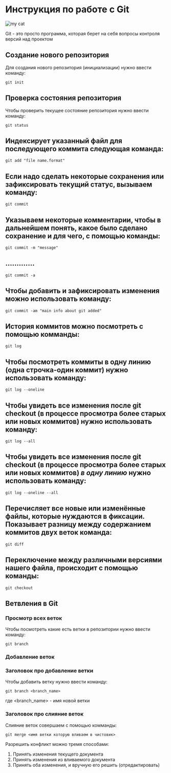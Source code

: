# Инструкция по работе с Git

![my cat](image.jpg)

Git - это просто программа, которая берет на себя вопросы контроля версий над проектом

## Создание нового репозитория

Для создания нового репозитория (инициализации) нужно ввести команду:

    git init

## Проверка состояния репозитория

Чтобы проверить текущее состояние репозитория нужно ввести команду:

    git status

## Индексирует указанный файл для последующего коммита следующая команда:

    git add "file name.format"

## Если надо сделать некоторые сохранения или зафиксировать текущий статус, вызываем команду:

    git commit

## Указываем некоторые комментарии, чтобы в дальнейшем понять, какое было сделано сохранение и для чего, с помощью команды:

    git commit -m "message"

## ............. 
    git commit -a

## Чтобы добавить и зафиксировать изменения можно использовать команду:

    git commit -am "main info about git added"

## История коммитов можно посмотреть с помощью комманды:

    git log

## Чтобы посмотреть коммиты в одну линию (одна строчка-один коммит) нужно использовать команду:

    git log --oneline

## Чтобы увидеть все изменения после git checkout (в процессе просмотра более старых или новых коммитов) нужно использовать команду:

    git log --all

## Чтобы увидеть все изменения после git checkout (в процессе просмотра более старых или новых коммитов) *в одну линию* нужно использовать команду:

    git log --oneline --all

## Перечисляет все новые или изменённые файлы, которые нуждаются в фиксации. Показывает разницу между содержанием коммитов двух веток команда:

    git diff

## Переключение между различными версиями нашего файла, происходит с помощью команды:

    git checkout

 ## Ветвления в Git

### Просмотр всех веток

Чтобы посмотреть какие есть ветки в репозитории нужно ввести команду:

    git branch
    
### Добавление веток

### Заголовок про добавление ветки

Чтобы добавить ветку нужно ввести команду:

    git branch <branch_name>

где <branch_name> - имя новой ветки

### Заголовок про слияние веток

Слияние веток совершаем с помощью комманды:

    git merge <имя ветки которую вливаем в чистовик>





Разрешить конфликт можно тремя способами:

1. Принять изменения текущего документа
2. Принять изменения из вливаемого документа
3. Принять оба изменения, и вручную его решить (отредактировать) 
